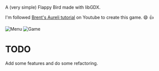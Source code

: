 A (very simple) Flappy Bird made with libGDX.

I'm followed [Brent's Aureli tutorial](https://www.youtube.com/playlist?list=PLZm85UZQLd2TPXpUJfDEdWTSgszionbJy) on Youtube to create this game. :smile: :+1:

![Menu](http://i.imgur.com/moXYtOM.png?1) ![Game](http://i.imgur.com/N26Szwr.png?1)

TODO
====
Add some features and do some refactoring.
